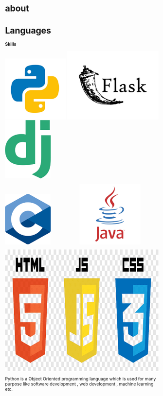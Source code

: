# about


# Languages



**Skills**


<img src="./python.png" alt="python" width="200px">    <img src="./flask.jpg" alt="python" width="300px">  <img src="./django.png" alt="python" width="150px">


<img src="./c.png" alt="python" width="150px">    &nbsp;&nbsp;&nbsp;&nbsp;&nbsp;&nbsp;&nbsp;&nbsp;&nbsp;&nbsp;&nbsp;&nbsp;&nbsp;&nbsp;&nbsp;&nbsp;&nbsp;&nbsp;&nbsp;&nbsp;&nbsp;&nbsp;      <img src="./java.png" alt="python" width="200px">

<img src="./html.png" alt="python" height="400px"> 

Python is a Object Oriented programming language which is used for many purpose like software development , web development , machine learning etc.


